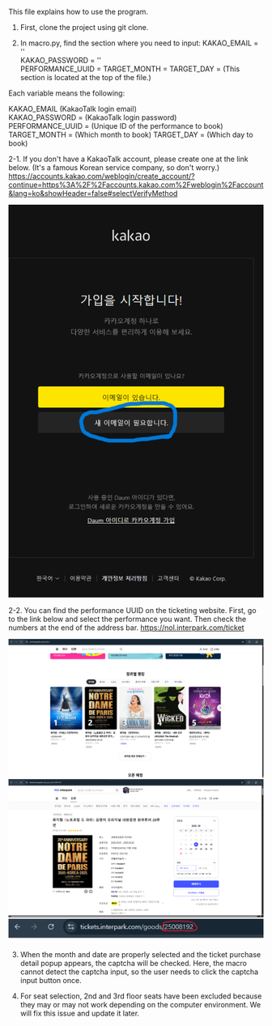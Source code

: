 This file explains how to use the program.

1. First, clone the project using git clone.

2. In macro.py, find the section where you need to input:
KAKAO_EMAIL = ''      
KAKAO_PASSWORD = ''  
PERFORMANCE_UUID = 
TARGET_MONTH = 
TARGET_DAY = 
(This section is located at the top of the file.)

Each variable means the following:

KAKAO_EMAIL (KakaoTalk login email)   
KAKAO_PASSWORD = (KakaoTalk login password)  
PERFORMANCE_UUID = (Unique ID of the performance to book)
TARGET_MONTH = (Which month to book)
TARGET_DAY = (Which day to book)

2-1. If you don't have a KakaoTalk account, please create one at the link below. (It's a famous Korean service company, so don't worry.)
https://accounts.kakao.com/weblogin/create_account/?continue=https%3A%2F%2Faccounts.kakao.com%2Fweblogin%2Faccount&lang=ko&showHeader=false#selectVerifyMethod

![Kakao Login Screen](images/kakao_signup.png)

2-2. You can find the performance UUID on the ticketing website. First, go to the link below and select the performance you want. Then check the numbers at the end of the address bar.
https://nol.interpark.com/ticket

![Interpark Main Screen](images/example_1.png)
![Interpark Performance Booking Page](images/example_2.png)
![UUID](images/performance_uuid.png)

3. When the month and date are properly selected and the ticket purchase detail popup appears, the captcha will be checked.
Here, the macro cannot detect the captcha input, so the user needs to click the captcha input button once.

4. For seat selection, 2nd and 3rd floor seats have been excluded because they may or may not work depending on the computer environment. We will fix this issue and update it later.
